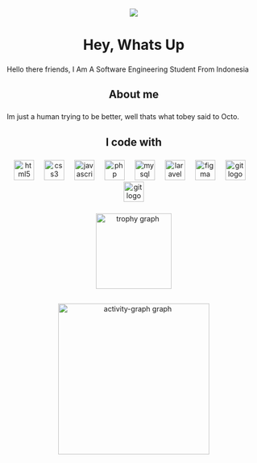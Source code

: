 ###

<p align="center"><img src="https://count.getloli.com/get/@AwaaaFrens-github-readme?theme=rule34" /></p></div>

###

<h1 align="center">Hey, Whats Up</h1>

###

<p align="left">Hello there friends, I Am A Software Engineering Student From Indonesia</p>

###

<h2 align="center">About me</h2>

###

<p align="left">Im just a human trying to be better, well thats what tobey said to Octo.</p>

###

<h2 align="center">I code with</h2>

###

<div align="center">
  <img src="https://cdn.jsdelivr.net/gh/devicons/devicon/icons/html5/html5-original.svg" height="40" alt="html5 logo"  />
  <img width="12" />
  <img src="https://cdn.jsdelivr.net/gh/devicons/devicon/icons/css3/css3-original.svg" height="40" alt="css3 logo"  />
  <img width="12" />
  <img src="https://cdn.jsdelivr.net/gh/devicons/devicon/icons/javascript/javascript-original.svg" height="40" alt="javascript logo"  />
  <img width="12" />
  <img src="https://cdn.jsdelivr.net/gh/devicons/devicon/icons/php/php-original.svg" height="40" alt="php logo"  />
  <img width="12" />
  <img src="https://cdn.jsdelivr.net/gh/devicons/devicon/icons/mysql/mysql-original.svg" height="40" alt="mysql logo"  />
  <img width="12" />
  <img src="https://cdn.jsdelivr.net/gh/devicons/devicon/icons/laravel/laravel-original.svg" height="40" alt="laravel logo"  />
  <img width="12" />
  <img src="https://cdn.jsdelivr.net/gh/devicons/devicon/icons/figma/figma-original.svg" height="40" alt="figma logo"  />
  <img width="12" />
  <img src="https://cdn.jsdelivr.net/gh/devicons/devicon/icons/git/git-original.svg" height="40" alt="git logo"  />
  <img width="12" />
  <img src="https://cdn.jsdelivr.net/gh/devicons/devicon/icons/react/react-original.svg" height="40" alt="git logo"  />
</div>

###


###
<div align="center">
  <img src="https://github-profile-trophy.vercel.app?username=wirasyf&theme=dracula&column=-1&row=1&margin-w=8&margin-h=8&no-bg=false&no-frame=false&order=4" height="150" alt="trophy graph"  />
  <h2 align="center"></h2>
  <img src="https://github-readme-activity-graph.vercel.app/graph?username=AwaaaFrens&radius=16&theme=react&area=true&order=5" height="300" alt="activity-graph graph"  />
</div>

###
